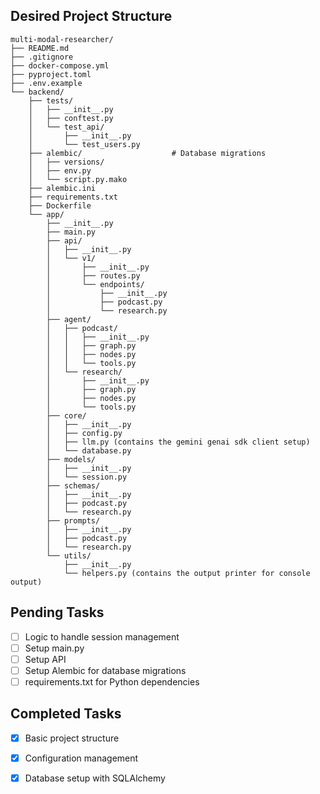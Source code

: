 ## Desired Project Structure
```
multi-modal-researcher/
├── README.md
├── .gitignore
├── docker-compose.yml
├── pyproject.toml
├── .env.example
└── backend/
    ├── tests/
    │   ├── __init__.py
    │   ├── conftest.py
    │   └── test_api/
    │       ├── __init__.py
    │       └── test_users.py
    ├── alembic/                    # Database migrations
    │   ├── versions/
    │   ├── env.py
    │   └── script.py.mako
    ├── alembic.ini
    ├── requirements.txt
    ├── Dockerfile
    └── app/
        ├── __init__.py
        ├── main.py
        ├── api/
        │   ├── __init__.py
        │   └── v1/
        │       ├── __init__.py
        │       ├── routes.py
        │       └── endpoints/
        │           ├── __init__.py
        │           ├── podcast.py
        │           └── research.py
        ├── agent/
        │   ├── podcast/
        │   │   ├── __init__.py
        │   │   ├── graph.py
        │   │   ├── nodes.py
        │   │   └── tools.py
        │   └── research/
        │       ├── __init__.py
        │       ├── graph.py
        │       ├── nodes.py
        │       └── tools.py
        ├── core/
        │   ├── __init__.py
        │   ├── config.py
        │   ├── llm.py (contains the gemini genai sdk client setup)
        │   └── database.py
        ├── models/
        │   ├── __init__.py
        │   └── session.py
        ├── schemas/
        │   ├── __init__.py
        │   ├── podcast.py
        │   └── research.py
        ├── prompts/
        │   ├── __init__.py
        │   ├── podcast.py
        │   └── research.py
        └── utils/
            ├── __init__.py
            └── helpers.py (contains the output printer for console output)
```

## Pending Tasks
- [ ] Logic to handle session management
- [ ] Setup main.py
- [ ] Setup API
- [ ] Setup Alembic for database migrations
- [ ] requirements.txt for Python dependencies

## Completed Tasks
- [x] Basic project structure
- [x] Configuration management
- [x] Database setup with SQLAlchemy

